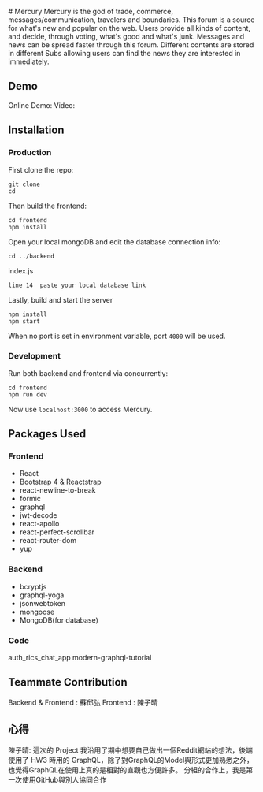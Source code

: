 ﻿﻿﻿﻿# MercuryMercury is the god of trade, commerce, messages/communication, travelers and boundaries.This forum is a source for what's new and popular on the web.Users provide all kinds of content, and decide, through voting, what's good and what's junk. Messages and news can be spread faster through this forum. Different contents are stored in different Subs allowing users can find the news they are interested in immediately.## DemoOnline Demo: Video: ## Installation### ProductionFirst clone the repo:  ```git clone cd ```Then build the frontend:```cd frontendnpm install``` Open your local mongoDB and edit the database connection info:```cd ../backend```index.js```line 14  paste your local database link```Lastly, build and start the server```npm installnpm start```When no port is set in environment variable, port `4000` will be used.### DevelopmentRun both backend and frontend via concurrently:```cd frontendnpm run dev```Now use `localhost:3000` to access Mercury.  ## Packages Used### Frontend* React* Bootstrap 4 & Reactstrap* react-newline-to-break* formic* graphql* jwt-decode* react-apollo* react-perfect-scrollbar* react-router-dom* yup### Backend* bcryptjs* graphql-yoga* jsonwebtoken* mongoose* MongoDB(for database)### Codeauth_rics_chat_appmodern-graphql-tutorial## Teammate ContributionBackend & Frontend : 蘇邱弘Frontend : 陳子晴## 心得陳子晴: 這次的 Project 我沿用了期中想要自己做出一個Reddit網站的想法，後端使用了 HW3 時用的 GraphQL，除了對GraphQL的Model與形式更加熟悉之外，也覺得GraphQL在使用上真的是相對的直觀也方便許多。分組的合作上，我是第一次使用GitHub與別人協同合作